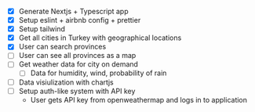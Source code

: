 - [x] Generate Nextjs + Typescript app
- [x] Setup eslint + airbnb config + prettier
- [x] Setup tailwind
- [x] Get all cities in Turkey with geographical locations
- [x] User can search provinces
- [ ] User can see all provinces as a map
- [ ] Get weather data for city on demand
  - [ ] Data for humidity, wind, probability of rain
- [ ] Data visiulization with chartjs
- [ ] Setup auth-like system with API key
  - User gets API key from openweathermap and logs in to application
